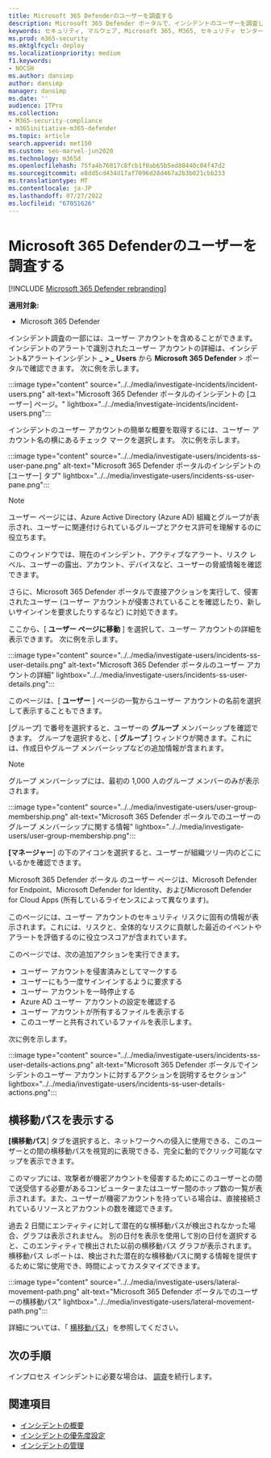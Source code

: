 ```yaml
---
title: Microsoft 365 Defenderのユーザーを調査する
description: Microsoft 365 Defender ポータルで、インシデントのユーザーを調査します。
keywords: セキュリティ, マルウェア, Microsoft 365, M365, セキュリティ センター, 監視, レポート, ID, データ, デバイス, アプリ, インシデント, 分析, 応答
ms.prod: m365-security
ms.mktglfcycl: deploy
ms.localizationpriority: medium
f1.keywords:
- NOCSH
ms.author: dansimp
author: dansimp
manager: dansimp
ms.date: ''
audience: ITPro
ms.collection:
- M365-security-compliance
- m365initiative-m365-defender
ms.topic: article
search.appverid: met150
ms.custom: seo-marvel-jun2020
ms.technology: m365d
ms.openlocfilehash: 75fa4b76017c8fcb1f0ab65b5ed88440c04f47d2
ms.sourcegitcommit: e8dd5cd434d17af7096d28d467a2b3b021cbb233
ms.translationtype: MT
ms.contentlocale: ja-JP
ms.lasthandoff: 07/27/2022
ms.locfileid: "67051626"
---
```

# <a name="investigate-users-in-microsoft-365-defender"></a>Microsoft 365 Defenderのユーザーを調査する

[!INCLUDE [Microsoft 365 Defender rebranding](../includes/microsoft-defender.md)]

**適用対象:**

- Microsoft 365 Defender

インシデント調査の一部には、ユーザー アカウントを含めることができます。 インシデントのアラートで識別されたユーザー アカウントの詳細は、インシデント&アラートインシデント ***_ \> _* Users** から **Microsoft 365 Defender** \> ポータルで確認できます。 次に例を示します。

:::image type="content" source="../../media/investigate-incidents/incident-users.png" alt-text="Microsoft 365 Defender ポータルのインシデントの [ユーザー] ページ。" lightbox="../../media/investigate-incidents/incident-users.png":::

インシデントのユーザー アカウントの簡単な概要を取得するには、ユーザー アカウント名の横にあるチェック マークを選択します。 次に例を示します。

:::image type="content" source="../../media/investigate-users/incidents-ss-user-pane.png" alt-text="Microsoft 365 Defender ポータルのインシデントの [ユーザー] タブ" lightbox="../../media/investigate-users/incidents-ss-user-pane.png":::

> [!NOTE]
> ユーザー ページには、Azure Active Directory (Azure AD) 組織とグループが表示され、ユーザーに関連付けられているグループとアクセス許可を理解するのに役立ちます。

このウィンドウでは、現在のインシデント、アクティブなアラート、リスク レベル、ユーザーの露出、アカウント、デバイスなど、ユーザーの脅威情報を確認できます。

さらに、Microsoft 365 Defender ポータルで直接アクションを実行して、侵害されたユーザー (ユーザー アカウントが侵害されていることを確認したり、新しいサインインを要求したりするなど) に対処できます。

ここから、[ **ユーザー ページに移動** ] を選択して、ユーザー アカウントの詳細を表示できます。 次に例を示します。

:::image type="content" source="../../media/investigate-users/incidents-ss-user-details.png" alt-text="Microsoft 365 Defender ポータルのユーザー アカウントの詳細" lightbox="../../media/investigate-users/incidents-ss-user-details.png":::

このページは、[ **ユーザー** ] ページの一覧からユーザー アカウントの名前を選択して表示することもできます。

[グループ] で番号を選択すると、ユーザーの **グループ** メンバーシップを確認できます。 グループを選択すると、[ **グループ** ] ウィンドウが開きます。これには、作成日やグループ メンバーシップなどの追加情報が含まれます。

> [!NOTE]
> グループ メンバーシップには、最初の 1,000 人のグループ メンバーのみが表示されます。

:::image type="content" source="../../media/investigate-users/user-group-membership.png" alt-text="Microsoft 365 Defender ポータルでのユーザーのグループ メンバーシップに関する情報" lightbox="../../media/investigate-users/user-group-membership.png":::

**[マネージャー**] の下のアイコンを選択すると、ユーザーが組織ツリー内のどこにいるかを確認できます。

Microsoft 365 Defender ポータル のユーザー ページは、Microsoft Defender for Endpoint、Microsoft Defender for Identity、およびMicrosoft Defender for Cloud Apps (所有しているライセンスによって異なります)。

このページには、ユーザー アカウントのセキュリティ リスクに固有の情報が表示されます。これには、リスクと、全体的なリスクに貢献した最近のイベントやアラートを評価するのに役立つスコアが含まれています。

このページでは、次の追加アクションを実行できます。

- ユーザー アカウントを侵害済みとしてマークする
- ユーザーにもう一度サインインするように要求する
- ユーザー アカウントを一時停止する
- Azure AD ユーザー アカウントの設定を確認する
- ユーザー アカウントが所有するファイルを表示する
- このユーザーと共有されているファイルを表示します。

次に例を示します。

:::image type="content" source="../../media/investigate-users/incidents-ss-user-details-actions.png" alt-text="Microsoft 365 Defender ポータルでインシデントのユーザー アカウントに対するアクションを説明するセクション" lightbox="../../media/investigate-users/incidents-ss-user-details-actions.png":::

## <a name="view-lateral-movement-paths"></a>横移動パスを表示する

**[横移動パス**] タブを選択すると、ネットワークへの侵入に使用できる、このユーザーとの間の横移動パスを視覚的に表現できる、完全に動的でクリック可能なマップを表示できます。

このマップには、攻撃者が機密アカウントを侵害するためにこのユーザーとの間で送受信する必要があるコンピューターまたはユーザー間のホップ数の一覧が表示されます。また、ユーザーが機密アカウントを持っている場合は、直接接続されているリソースとアカウントの数を確認できます。

過去 2 日間にエンティティに対して潜在的な横移動パスが検出されなかった場合、グラフは表示されません。 別の日付を表示を使用して別の日付を選択すると、このエンティティで検出された以前の横移動パス グラフが表示されます。 横移動パス レポートは、検出された潜在的な横移動パスに関する情報を提供するために常に使用でき、時間によってカスタマイズできます。

:::image type="content" source="../../media/investigate-users/lateral-movement-path.png" alt-text="Microsoft 365 Defender ポータルでのユーザーの横移動パス" lightbox="../../media/investigate-users/lateral-movement-path.png":::

詳細については、「 [横移動パス](/defender-for-identity/use-case-lateral-movement-path)」を参照してください。

## <a name="next-steps"></a>次の手順

インプロセス インシデントに必要な場合は、 [調査](investigate-incidents.md)を続行します。

## <a name="see-also"></a>関連項目

- [インシデントの概要](incidents-overview.md)
- [インシデントの優先度設定](incident-queue.md)
- [インシデントの管理](manage-incidents.md)

